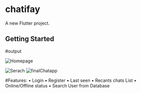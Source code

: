 # chatifay

A new Flutter project.

## Getting Started

#output

![Homepage](https://user-images.githubusercontent.com/58880992/175486766-b4913ebb-3d75-4d56-8cff-78da3429e027.png)

![Serach](https://user-images.githubusercontent.com/58880992/175486856-c1a22324-d593-4434-9f7d-ca1a418f063a.png)
![finalChatapp](https://user-images.githubusercontent.com/58880992/175486862-f9d2d3b3-723f-4146-9911-160eb56db05d.png)

#Features:
•	Login
•	Register
•	Last seen
•	Recants chats List
•	Online/Offline status
•	Search User from Database 
